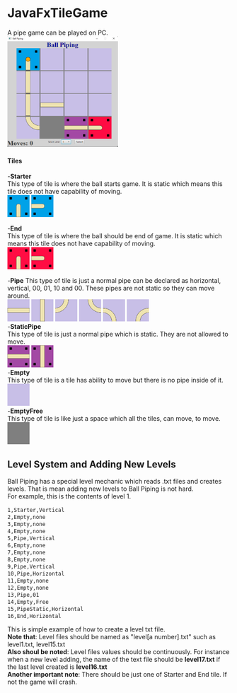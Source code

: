 # JavaFxTileGame

A pipe game can be played on PC.  
<img src="/GamePNGs/BallPiping.png" width="250" height="250" alt= "Starter Tile">

#### Tiles

-**Starter**    
  This type of tile is where the ball starts game. It is static which means this tile does not have capability of moving.  
  <img src="/GamePNGs/startVertical.png" width="50" height="50" alt= "Starter Tile">    <img src="/GamePNGs/startHorizontal.png" width="50" height="50" alt= "Starter Tile">

 
-**End**  
  This type of tile is where the ball should be end of game. It is static which means this tile does not have capability of moving.  
    <img src="/GamePNGs/endVertical.png" width="50" height="50" alt= "End Tile">    <img src="/GamePNGs/endHorizontal.png" width="50" height="50" alt= "End Tile">

-**Pipe** 
  This type of tile is just a normal pipe can be declared as horizontal, vertical, 00, 01, 10 and 00. These pipes are not static so they can move around.  
    <img src="/GamePNGs/pipeHorizontal.png" width="50" height="50" alt= "Pipe Horizontal"> <img src="/GamePNGs/pipeVertical.png" width="50" height="50" alt= "Pipe Vetical "> <img src="/GamePNGs/curvedPipe00.png" width="50" height="50" alt= "Curved Pipe 00 Tile"> <img src="/GamePNGs/curvedPipe01.png" width="50" height="50" alt= "Curved Pipe 01 Tile"> <img src="/GamePNGs/curvedPipe10.png" width="50" height="50" alt= "Curved Pipe 10 Tile"> <img src="/GamePNGs/curvedPipe11.png" width="50" height="50" alt= "Curved Pipe 11 Tile">  
-**StaticPipe**  
  This type of tile is just a normal pipe which is static. They are not allowed to move.  
    <img src="/GamePNGs/pipeStaticHorizontal.png" width="50" height="50" alt= "PipeStatic Horizontal">  <img src="/GamePNGs/pipeStaticVertical.png" width="50" height="50" alt= "PipeStatic Vertical">  
-**Empty**  
  This type of tile is a tile has ability to move but there is no pipe inside of it.  
    <img src="/GamePNGs/empty.png" width="50" height="50" alt= "Empty Tile">  
 -**EmptyFree**  
  This type of tile is like just a space which all the tiles, can move, to move.  
    <img src="/GamePNGs/emptyFree.png" width="50" height="50" alt= "Empty Free Tile">
    
    
## Level System and Adding New Levels

Ball Piping has a special level mechanic which reads .txt files and creates levels. That is mean adding new levels to Ball Piping is not hard.  
For example, this is the contents of level 1.
```
1,Starter,Vertical
2,Empty,none
3,Empty,none
4,Empty,none
5,Pipe,Vertical
6,Empty,none
7,Empty,none
8,Empty,none
9,Pipe,Vertical
10,Pipe,Horizontal
11,Empty,none
12,Empty,none
13,Pipe,01
14,Empty,Free
15,PipeStatic,Horizontal
16,End,Horizontal
```

This is simple example of how to create a level txt file.  
**Note that**: Level files should be named as "level[a number].txt" such as level1.txt, level15.txt  
**Also shoul be noted**: Level files values should be continuously. For instance when a new level adding, the name of the text file should be **level17.txt** if the last level created is **level16.txt**  
**Another important note**: There should be just one of Starter and End tile. If not the game will crash. 


    
  
